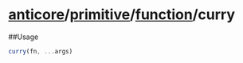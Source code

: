 # [anticore](../../../../../#reference)/[primitive](../../#reference)/[function](../#reference)/<a name="reference">curry</a>

##Usage

```js
curry(fn, ...args)
```